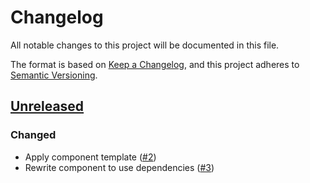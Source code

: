 # Changelog
All notable changes to this project will be documented in this file.

The format is based on [Keep a Changelog](https://keepachangelog.com/en/1.0.0/),
and this project adheres to [Semantic Versioning](https://semver.org/spec/v2.0.0.html).

## [Unreleased]
### Changed

- Apply component template ([#2])
- Rewrite component to use dependencies ([#3])

[Unreleased]: https://github.com/projectsyn/component-csi-cloudscale/compare/d3d1c750bf423dc86d9a553a4f2a060912f8cb90...HEAD

[#2]: https://github.com/projectsyn/component-csi-cloudscale/pull/2
[#3]: https://github.com/projectsyn/component-csi-cloudscale/pull/3
